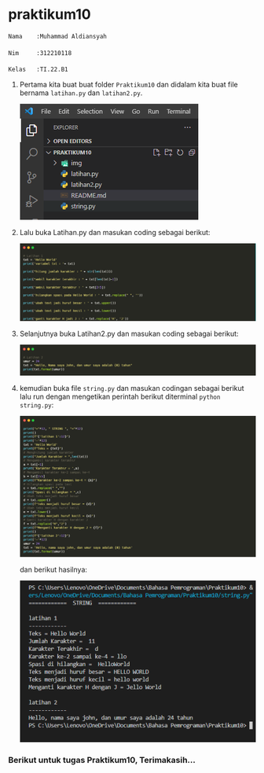 # praktikum10


~~~bash
Nama    :Muhammad Aldiansyah

Nim     :312210118

Kelas   :TI.22.B1
~~~


1. Pertama kita buat buat folder `Praktikum10` dan didalam kita buat file bernama `latihan.py` dan `latihan2.py`.

      ![folder](img/folder.png)

2. Lalu buka Latihan.py dan masukan coding sebagai berikut:

      ![latihan](img/latihan.png)

3. Selanjutnya buka Latihan2.py dan masukan coding sebagai berikut:

      ![latihan2](img/latihan2.png)

4. kemudian buka file `string.py` dan masukan codingan sebagai berikut lalu run dengan mengetikan perintah berikut diterminal `python string.py`:
      
      ![string](img/string.png)

      dan berikut hasilnya:
      
      ![hasil string](img/hasilstring.png)

### Berikut untuk tugas Praktikum10, Terimakasih...